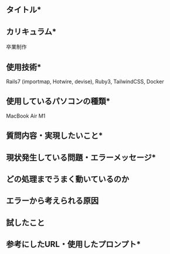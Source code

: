 ## タイトル*

## カリキュラム*
卒業制作

## 使用技術*
Rails7 (importmap, Hotwire, devise), Ruby3, TailwindCSS, Docker

## 使用しているパソコンの種類*
MacBook Air M1

## 質問内容・実現したいこと*

## 現状発生している問題・エラーメッセージ*

## どの処理までうまく動いているのか

## エラーから考えられる原因

## 試したこと

## 参考にしたURL・使用したプロンプト*
